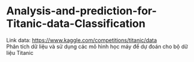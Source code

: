 # Analysis-and-prediction-for-Titanic-data-Classification
Link data: https://www.kaggle.com/competitions/titanic/data  
Phân tích dữ liệu và sử dụng các mô hình học máy để dự đoán cho bộ dữ liệu Titanic
